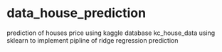 # data_house_prediction
prediction of houses price using kaggle database kc_house_data
using sklearn to implement pipline of ridge regression prediction
